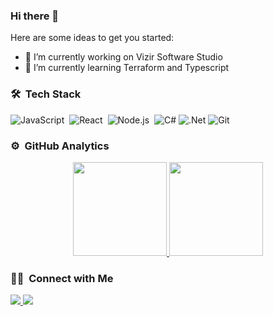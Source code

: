 ### Hi there 👋
<!-- **hsulipe/hsulipe** is a ✨ _special_ ✨ repository because its `README.md` (this file) appears on your GitHub profile. -->

Here are some ideas to get you started:

- 🔭 I’m currently working on Vizir Software Studio
- 🌱 I’m currently learning Terraform and Typescript

### 🛠 &nbsp;Tech Stack

![JavaScript](https://img.shields.io/badge/-JavaScript-05122A?style=flat&logo=javascript)&nbsp;
![React](https://img.shields.io/badge/-React-05122A?style=flat&logo=react)&nbsp;
![Node.js](https://img.shields.io/badge/-Node.js-05122A?style=flat&logo=node.js)&nbsp;
![C#](https://img.shields.io/badge/c%23-05122A?style=flag&logo=c-sharp)
![.Net](https://img.shields.io/badge/.NET-05122A?style=flat&logo=.net)
![Git](https://img.shields.io/badge/-Git-05122A?style=flat&logo=git)&nbsp;

### ⚙️ &nbsp;GitHub Analytics

<p align="center">
  <a href="https://github.com/hsulipe">
    <img height="150em" src="https://github-readme-stats-eight-theta.vercel.app/api?username=hsulipe&show_icons=true&theme=algolia&include_all_commits=true&count_private=true"/>
    <img height="150em" src="https://github-readme-stats-eight-theta.vercel.app/api/top-langs/?username=hsulipe&layout=compact&langs_count=8&theme=algolia"/>
  </a>
</p>

### 🤝🏻 &nbsp;Connect with Me

<a href="https://www.linkedin.com/in/felipe-hsu-2a604012b/">
  <img src="https://img.shields.io/badge/-Felipe%20Hsu-0077B5?style=flat&logo=Linkedin&logoColor=white"/>
</a>
<a href="mailto:felipe_hsu@hotmail.com">
  <img src="https://img.shields.io/badge/-hsufelipe@gmail.com-D14836?style=flat&logo=Gmail&logoColor=white"/>
</a>
